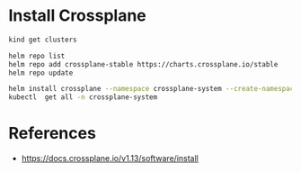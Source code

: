# Install Crossplane

```sh
kind get clusters

helm repo list
helm repo add crossplane-stable https://charts.crossplane.io/stable
helm repo update

helm install crossplane --namespace crossplane-system --create-namespace crossplane-stable/crossplane
kubectl  get all -n crossplane-system
```

# References
- https://docs.crossplane.io/v1.13/software/install
